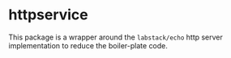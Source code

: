 # httpservice

This package is a wrapper around the `labstack/echo` http server implementation to reduce the boiler-plate code.
